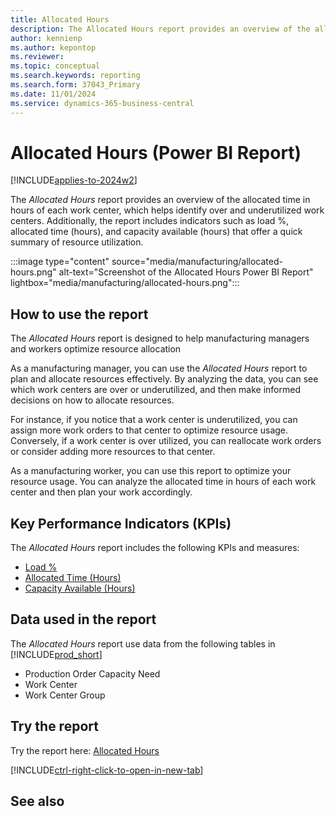 ```yaml
---
title: Allocated Hours
description: The Allocated Hours report provides an overview of the allocated time in hours of each work center
author: kennienp
ms.author: kepontop
ms.reviewer:
ms.topic: conceptual
ms.search.keywords: reporting
ms.search.form: 37043_Primary
ms.date: 11/01/2024
ms.service: dynamics-365-business-central
---
```


# Allocated Hours (Power BI Report)

[!INCLUDE[applies-to-2024w2](includes/applies-to-2024w2.md)]

The *Allocated Hours* report provides an overview of the allocated time in hours of each work center, which helps identify over and underutilized work centers. Additionally, the report includes indicators such as load %, allocated time (hours), and capacity available (hours) that offer a quick summary of resource utilization.

:::image type="content" source="media/manufacturing/allocated-hours.png" alt-text="Screenshot of the Allocated Hours Power BI Report" lightbox="media/manufacturing/allocated-hours.png":::

## How to use the report

The *Allocated Hours* report is designed to help manufacturing managers and workers optimize resource allocation

As a manufacturing manager, you can use the *Allocated Hours* report to plan and allocate resources effectively. By analyzing the data, you can see which work centers are over or underutilized, and then make informed decisions on how to allocate resources. 

For instance, if you notice that a work center is underutilized, you can assign more work orders to that center to optimize resource usage. Conversely, if a work center is over utilized, you can reallocate work orders or consider adding more resources to that center.

As a manufacturing worker, you can use this report to optimize your resource usage. You can analyze the allocated time in hours of each work center and then plan your work accordingly.

## Key Performance Indicators (KPIs)

The *Allocated Hours* report includes the following KPIs and measures: 

- [Load %](manufacturing-powerbi-manufacturing-kpis.md#load-)
- [Allocated Time (Hours)](manufacturing-powerbi-manufacturing-kpis.md#allocated-time-hours)
- [Capacity Available (Hours)](manufacturing-powerbi-manufacturing-kpis.md#capacity-available-hours)

## Data used in the report

The *Allocated Hours* report use data from the following tables in [!INCLUDE[prod_short](includes/prod_short.md)]

- Production Order Capacity Need
- Work Center
- Work Center Group

## Try the report

Try the report here: [Allocated Hours](https://businesscentral.dynamics.com?page=37043)

[!INCLUDE[ctrl-right-click-to-open-in-new-tab](includes/ctrl-right-click-to-open-in-new-tab.md)]

## See also
